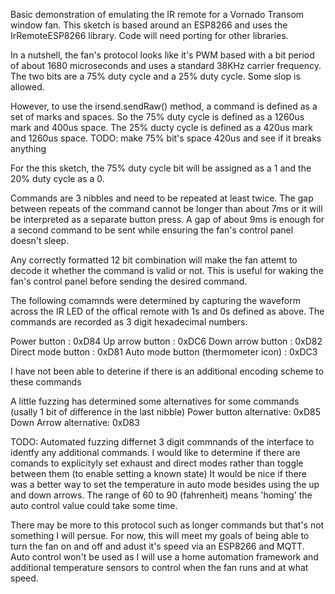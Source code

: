 Basic demonstration of emulating the IR remote for a Vornado Transom window fan.
This sketch is based around an ESP8266 and uses the IrRemoteESP8266 library. Code will need porting for other libraries.

In a nutshell, the fan's protocol looks like it's PWM based with a bit period of about 1680 microseconds and uses a standard 38KHz carrier frequency.
The two bits are a 75% duty cycle and a 25% duty cycle. Some slop is allowed.

However, to use the irsend.sendRaw() method, a command is defined as a set of marks and spaces. 
So the 75% duty cycle is defined as  a 1260us mark and 400us space. The 25% ducty cycle is defined as a 420us mark and 1260us space.
TODO: make 75% bit's space 420us and see if it breaks anything

For the this sketch, the 75% duty cycle bit will be assigned as a 1 and the 20% duty cycle as a 0.

Commands are 3 nibbles and need to be repeated at least twice. 
The gap between repeats of the command cannot be longer than about 7ms or it will be interpreted as a separate button press. 
A gap of about 9ms is enough for a second command to be sent while ensuring the fan's control panel doesn't sleep. 

Any correctly formatted 12 bit combination will make the fan attemt to decode it whether the command is valid or not.
This is useful for waking the fan's control panel before sending the desired command.

The following comamnds were determined by capturing the waveform across the IR LED of the offical remote with 1s and 0s defined as above.
The commands are recorded as 3 digit hexadecimal numbers.

Power button : 0xD84
Up arrow button : 0xDC6
Down arrow button : 0xD82
Direct mode button : 0xD81
Auto mode button (thermometer icon) : 0xDC3

I have not been able to deterine if there is an additional encoding scheme to these commands

A little fuzzing has determined some alternatives for some commands (usally 1 bit of difference in the last nibble)
Power button alternative: 0xD85
Down Arrow alternative: 0xD83

TODO: Automated fuzzing differnet 3 digit commnands of the interface to identfy any additional commands. 
I would like to determine if there are comands to explicityly set exhaust and direct modes rather than toggle between them (to enable setting a known state)
It would be nice if there was a better way to set the temperature in auto mode besides using the up and down arrows. The range of 60 to 90 (fahrenheit) means 'homing' the auto control value could take some time. 

There may be more to this protocol such as longer commands but that's not something I will persue.
For now, this will meet my goals of being able to turn the fan on and off and adust it's speed via an ESP8266 and MQTT. 
Auto control won't be used as I will use a home automation framework and additional temperature sensors to control when the fan runs and at what speed.